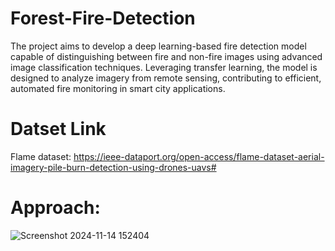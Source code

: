 # Forest-Fire-Detection

The project aims to develop a deep learning-based fire detection model capable of distinguishing between fire and non-fire images using advanced image classification techniques. Leveraging transfer learning, the model is designed to analyze imagery from remote sensing, contributing to efficient, automated fire monitoring in smart city applications.

# Datset Link

Flame dataset: https://ieee-dataport.org/open-access/flame-dataset-aerial-imagery-pile-burn-detection-using-drones-uavs#

# Approach:

![Screenshot 2024-11-14 152404](https://github.com/user-attachments/assets/095c21ba-88cb-4036-9711-0e37abacdd5f)

